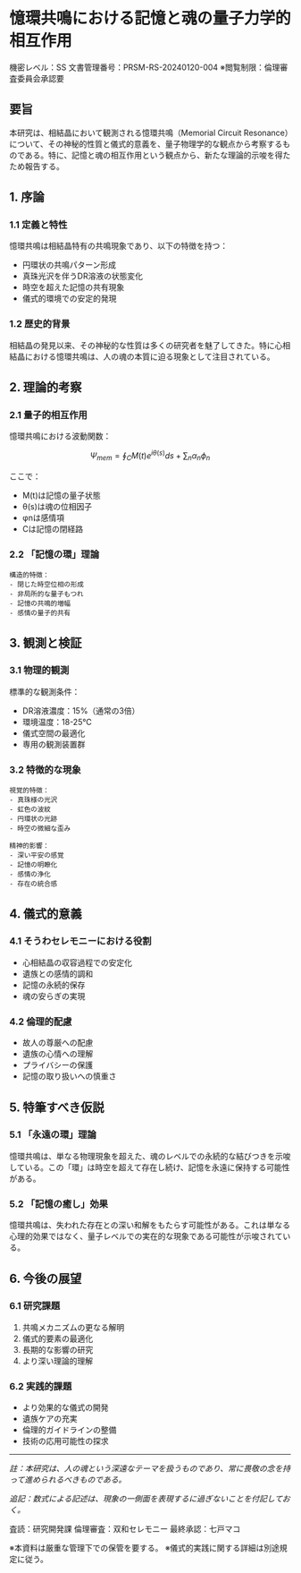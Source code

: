 # 憶環共鳴における記憶と魂の量子力学的相互作用
機密レベル：SS
文書管理番号：PRSM-RS-20240120-004
※閲覧制限：倫理審査委員会承認要

## 要旨
本研究は、相結晶において観測される憶環共鳴（Memorial Circuit Resonance）について、その神秘的性質と儀式的意義を、量子物理学的な観点から考察するものである。特に、記憶と魂の相互作用という観点から、新たな理論的示唆を得たため報告する。

## 1. 序論

### 1.1 定義と特性
憶環共鳴は相結晶特有の共鳴現象であり、以下の特徴を持つ：
- 円環状の共鳴パターン形成
- 真珠光沢を伴うDR溶液の状態変化
- 時空を超えた記憶の共有現象
- 儀式的環境での安定的発現

### 1.2 歴史的背景
相結晶の発見以来、その神秘的な性質は多くの研究者を魅了してきた。特に心相結晶における憶環共鳴は、人の魂の本質に迫る現象として注目されている。

## 2. 理論的考察

### 2.1 量子的相互作用
憶環共鳴における波動関数：

```math
\Psi_{mem} = \oint_C M(t)e^{iθ(s)}ds + \sum_{n} \alpha_n\phi_n
```

ここで：
- M(t)は記憶の量子状態
- θ(s)は魂の位相因子
- φnは感情項
- Cは記憶の閉経路

### 2.2 「記憶の環」理論
```
構造的特徴：
- 閉じた時空位相の形成
- 非局所的な量子もつれ
- 記憶の共鳴的増幅
- 感情の量子的共有
```

## 3. 観測と検証

### 3.1 物理的観測
標準的な観測条件：
- DR溶液濃度：15%（通常の3倍）
- 環境温度：18-25℃
- 儀式空間の最適化
- 専用の観測装置群

### 3.2 特徴的な現象
```
視覚的特徴：
- 真珠様の光沢
- 虹色の波紋
- 円環状の光跡
- 時空の微細な歪み

精神的影響：
- 深い平安の感覚
- 記憶の明瞭化
- 感情の浄化
- 存在の統合感
```

## 4. 儀式的意義

### 4.1 そうわセレモニーにおける役割
- 心相結晶の収容過程での安定化
- 遺族との感情的調和
- 記憶の永続的保存
- 魂の安らぎの実現

### 4.2 倫理的配慮
- 故人の尊厳への配慮
- 遺族の心情への理解
- プライバシーの保護
- 記憶の取り扱いへの慎重さ

## 5. 特筆すべき仮説

### 5.1 「永遠の環」理論
憶環共鳴は、単なる物理現象を超えた、魂のレベルでの永続的な結びつきを示唆している。この「環」は時空を超えて存在し続け、記憶を永遠に保持する可能性がある。

### 5.2 「記憶の癒し」効果
憶環共鳴は、失われた存在との深い和解をもたらす可能性がある。これは単なる心理的効果ではなく、量子レベルでの実在的な現象である可能性が示唆されている。

## 6. 今後の展望

### 6.1 研究課題
1. 共鳴メカニズムの更なる解明
2. 儀式的要素の最適化
3. 長期的な影響の研究
4. より深い理論的理解

### 6.2 実践的課題
- より効果的な儀式の開発
- 遺族ケアの充実
- 倫理的ガイドラインの整備
- 技術の応用可能性の探求

---
_註：本研究は、人の魂という深遠なテーマを扱うものであり、常に畏敬の念を持って進められるべきものである。_

_追記：数式による記述は、現象の一側面を表現するに過ぎないことを付記しておく。_

査読：研究開発課
倫理審査：双和セレモニー
最終承認：七戸マコ

※本資料は厳重な管理下での保管を要する。
※儀式的実践に関する詳細は別途規定に従う。